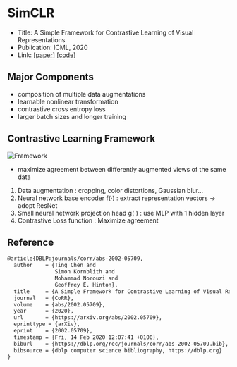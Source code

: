 # SimCLR
 
- Title: A Simple Framework for Contrastive Learning of Visual Representations
- Publication: ICML, 2020
- Link: [[paper](https://arxiv.org/abs/2002.05709)] [[code](https://github.com/sthalles/SimCLR)]

## Major Components
- composition of multiple data augmentations
- learnable nonlinear transformation
- contrastive cross entropy loss
- larger batch sizes and longer training

## Contrastive Learning Framework
![Framework](https://user-images.githubusercontent.com/90434136/231513564-fd0985c7-1933-4125-9bf5-08d95a1b780f.png)
- maximize agreement between differently augmented views of the same data
1. Data augmentation : cropping, color distortions, Gaussian blur...
2. Neural network base encoder f(·) : extract representation vectors -> adopt ResNet
3. Small neural network projection head g(·) : use MLP with 1 hidden layer
4. Contrastive Loss function : Maximize agreement



## Reference
```tex
@article{DBLP:journals/corr/abs-2002-05709,
  author    = {Ting Chen and
               Simon Kornblith and
               Mohammad Norouzi and
               Geoffrey E. Hinton},
  title     = {A Simple Framework for Contrastive Learning of Visual Representations},
  journal   = {CoRR},
  volume    = {abs/2002.05709},
  year      = {2020},
  url       = {https://arxiv.org/abs/2002.05709},
  eprinttype = {arXiv},
  eprint    = {2002.05709},
  timestamp = {Fri, 14 Feb 2020 12:07:41 +0100},
  biburl    = {https://dblp.org/rec/journals/corr/abs-2002-05709.bib},
  bibsource = {dblp computer science bibliography, https://dblp.org}
}
```
